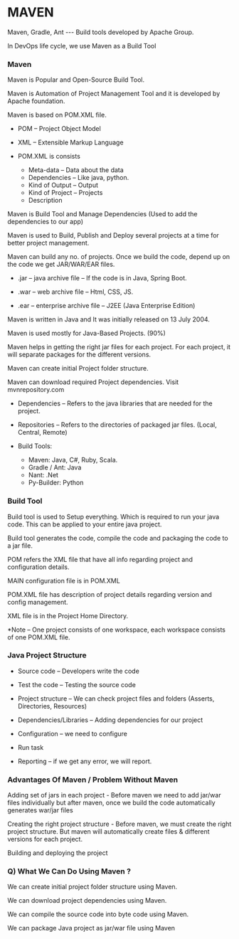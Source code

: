 # MAVEN 

Maven, Gradle, Ant --- Build tools developed by Apache Group.

In DevOps life cycle, we use Maven as a Build Tool 

### Maven

Maven is Popular and Open-Source Build Tool.

Maven is Automation of Project Management Tool and it is developed by Apache foundation.

Maven is based on POM.XML file.

*	POM – Project Object Model 

*	XML – Extensible Markup Language 

*	POM.XML is consists

    * Meta-data – Data about the data 
    * Dependencies – Like java, python.
    *	Kind of Output – Output 
    *	Kind of Project – Projects 
    *	Description 
   
Maven is Build Tool and Manage Dependencies (Used to add the dependencies to our app)

Maven is used to Build, Publish and Deploy several projects at a time for better project management.

Maven can build any no. of projects. Once we build the code, depend up on the code we get JAR/WAR/EAR files.

*	.jar – java archive file – If the code is in Java, Spring Boot.

*	.war – web archive file – Html, CSS, JS.

*	.ear – enterprise archive file – J2EE (Java Enterprise Edition)

Maven is written in Java and It was initially released on 13 July 2004.

Maven is used mostly for Java-Based Projects. (90%)

Maven helps in getting the right jar files for each project. For each project, it will separate packages for the different versions.

Maven can create initial Project folder structure.

Maven can download required Project dependencies. Visit mvnrepository.com

*	Dependencies – Refers to the java libraries that are needed for the project.

*	Repositories – Refers to the directories of packaged jar files. (Local, Central, Remote)

*	Build Tools: 
    *	Maven: Java, C#, Ruby, Scala.
    *	Gradle / Ant: Java 
    *	Nant: .Net  
    *	Py-Builder: Python
     
### Build Tool

Build tool is used to Setup everything. Which is required to run your java code. This can be applied to your entire java project.

Build tool generates the code, compile the code and packaging the code to a jar file.

POM refers the XML file that have all info regarding project and configuration details.

MAIN configuration file is in POM.XML

POM.XML file has description of project details regarding version and config management.

XML file is in the Project Home Directory.

*Note – One project consists of one workspace, each workspace consists of one POM.XML file.

### Java Project Structure

* Source code – Developers write the code

* Test the code – Testing the source code 

*	Project structure – We can check project files and folders (Asserts, Directories, Resources)

*	Dependencies/Libraries – Adding dependencies for our project 

*	Configuration – we need to configure 

*	Run task 

*	Reporting – if we get any error, we will report.

### Advantages Of Maven / Problem Without Maven 

Adding set of jars in each project - Before maven we need to add jar/war files individually but after maven, once we build the code automatically generates war/jar files 

Creating the right project structure - Before maven, we must create the right project structure. But maven will automatically create files & different versions for each project.

Building and deploying the project 


### Q) What We Can Do Using Maven ?

We can create initial project folder structure using Maven.

We can download project dependencies using Maven.

We can compile the source code into byte code using Maven.

We can package Java project as jar/war file using Maven 


